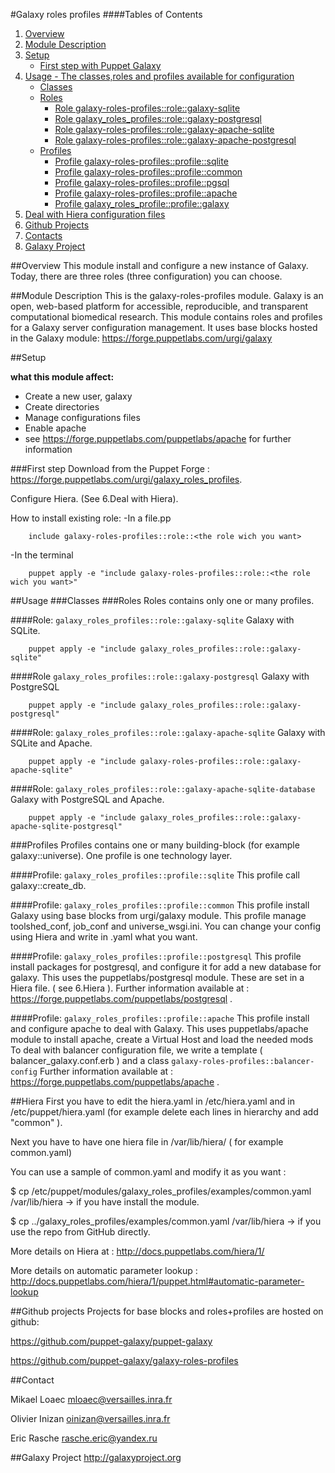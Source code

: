 #Galaxy roles profiles
####Tables of Contents
1. [Overview](#overview)
2. [Module Description](#module-description)
3. [Setup](#setup)
    * [First step with Puppet Galaxy](#first-step)
4. [Usage - The classes,roles and profiles available for configuration ](#usage)
    * [Classes](#classes)
    * [Roles](#roles)
        * [Role galaxy-roles-profiles::role::galaxy-sqlite](#role-galaxy_roles_profilesrolegalaxysqlite)
        * [Role galaxy_roles_profiles::role::galaxy-postgresql](#role-galaxy_roles_profilesrolegalaxypostgresql)
        * [Role galaxy-roles-profiles::role::galaxy-apache-sqlite](#role-galaxy_roles_profilesrolegalaxyapachessqlite)
        * [Role galaxy-roles-profiles::role::galaxy-apache-postgresql](#role-galaxy_roles_profilesrolegalaxyapachepostgresql)
    * [Profiles](#profiles)
        * [Profile galaxy-roles-profiles::profile::sqlite](#profile-galaxy_roles_profilesprofilesqlite)
        * [Profile galaxy-roles-profiles::profile::common](#profile-galaxy_roles_profilesprofilecommon)
        * [Profile galaxy-roles-profiles::profile::pgsql](#profile-galaxy_roles_profilesprofilepgsql)
        * [Profile galaxy-roles-profiles::profile::apache](#profile-galaxy_roles_profileprofileapache)
        * [Profile galaxy_roles_profile::profile::galaxy](#profile-galaxy_roles_profileprofilegalaxy)
5. [Deal with Hiera configuration files](#hiera)
6. [Github Projects](#github-projects)
7. [Contacts](#contact)
8. [Galaxy Project](#galaxy-project)

##Overview
This module install and configure a new instance of Galaxy. Today, there are three roles (three configuration) you can choose.

##Module Description
This is the galaxy-roles-profiles module. Galaxy is an open, web-based platform for accessible, reproducible, and transparent computational biomedical research.
This module contains roles and profiles for a Galaxy server configuration management.
It uses base blocks hosted in the Galaxy module: https://forge.puppetlabs.com/urgi/galaxy

##Setup

**what this module affect:**
* Create a new user, galaxy
* Create directories
* Manage configurations files
* Enable apache
 * see https://forge.puppetlabs.com/puppetlabs/apache for further information

###First step
Download from the Puppet Forge : https://forge.puppetlabs.com/urgi/galaxy_roles_profiles.

Configure Hiera. (See 6.Deal with Hiera).

How to install existing role:
-In a file.pp

```puppet
	include galaxy-roles-profiles::role::<the role wich you want>
```
-In the terminal

```
	puppet apply -e "include galaxy-roles-profiles::role::<the role wich you want>"
```


##Usage
###Classes
###Roles
Roles contains only one or many profiles.
 
####Role: `galaxy_roles_profiles::role::galaxy-sqlite`
Galaxy with SQLite.

```
	puppet apply -e "include galaxy_roles_profiles::role::galaxy-sqlite"
```

####Role `galaxy_roles_profiles::role::galaxy-postgresql`
Galaxy with PostgreSQL
```
	puppet apply -e "include galaxy_roles_profiles::role::galaxy-postgresql"
```

####Role: `galaxy_roles_profiles::role::galaxy-apache-sqlite`
Galaxy with SQLite and Apache.

```
	puppet apply -e "include galaxy-roles-profiles::role::galaxy-apache-sqlite"
```
####Role: `galaxy_roles_profiles::role::galaxy-apache-sqlite-database`
Galaxy with PostgreSQL and Apache.

```
	puppet apply -e "include galaxy_roles_profiles::role::galaxy-apache-sqlite-postgresql"
```

###Profiles
Profiles contains one or many building-block (for example galaxy::universe). One profile is one technology layer.

####Profile: `galaxy_roles_profiles::profile::sqlite`
This profile call galaxy::create_db.

####Profile: `galaxy_roles_profiles::profile::common`
This profile install Galaxy using base blocks from urgi/galaxy module.
This profile manage toolshed_conf, job_conf and universe_wsgi.ini.
You can change your config using Hiera and write  in .yaml what you want.

####Profile: `galaxy_roles_profiles::profile::postgresql`
This profile install packages for postgresql, and configure it for add a new database for galaxy.
This uses the puppetlabs/postgresql module.
These are set in a Hiera file. ( see 6.Hiera ).
Further information available at : https://forge.puppetlabs.com/puppetlabs/postgresql .

####Profile: `galaxy_roles_profiles::profile::apache`
This profile install and configure apache to deal with Galaxy.
This uses puppetlabs/apache module to install apache, create a Virtual Host and load the needed mods
To deal with balancer configuration file, we write a template ( balancer_galaxy.conf.erb ) and a class `galaxy-roles-profiles::balancer-config`
Further information available at : https://forge.puppetlabs.com/puppetlabs/apache .

##Hiera
First you have to edit the hiera.yaml in /etc/hiera.yaml and in /etc/puppet/hiera.yaml (for example delete each lines in hierarchy and add "common" ).

Next you have to have one hiera file in /var/lib/hiera/ ( for example common.yaml)

You can use a sample of common.yaml and modify it as you want :

$ cp /etc/puppet/modules/galaxy_roles_profiles/examples/common.yaml /var/lib/hiera -> if you have install the module.

$ cp ../galaxy_roles_profiles/examples/common.yaml /var/lib/hiera -> if you use the repo from GitHub directly.

More details on Hiera at : http://docs.puppetlabs.com/hiera/1/

More details on automatic parameter lookup :  http://docs.puppetlabs.com/hiera/1/puppet.html#automatic-parameter-lookup

##Github projects
Projects for base blocks and roles+profiles are hosted on github:


https://github.com/puppet-galaxy/puppet-galaxy


https://github.com/puppet-galaxy/galaxy-roles-profiles

##Contact

Mikael Loaec    mloaec@versailles.inra.fr


Olivier Inizan  oinizan@versailles.inra.fr


Eric Rasche     rasche.eric@yandex.ru

##Galaxy Project
http://galaxyproject.org
